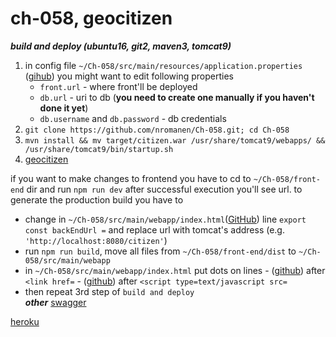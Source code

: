 # ch-058, geocitizen

___build and deploy (ubuntu16, git2, maven3, tomcat9)___

1) in config file `~/Ch-058/src/main/resources/application.properties` ([gihub](https://git.io/vA4Sw))
	you might want to edit following properties
	 * `front.url` - where front'll be deployed 
	 * `db.url` - uri to db (__you need to create one manually if you haven't done it yet__)
	 * `db.username` and `db.password` - db credentials
1) `git clone https://github.com/nromanen/Ch-058.git; cd Ch-058`
1) `mvn install && mv target/citizen.war /usr/share/tomcat9/webapps/ && /usr/share/tomcat9/bin/startup.sh`
1) [geocitizen](http://localhost:8080/citizen/)

if you want to make changes to frontend 
you have to cd to `~/Ch-058/front-end` dir and run `npm run dev` after successful execution you'll see url.
to generate the production build you have to
 - change in `~/Ch-058/src/main/webapp/index.html`([GitHub](git.io/vA49U)) line `export const backEndUrl =` and replace url with tomcat's address (e.g. `'http://localhost:8080/citizen'`)
 - run `npm run build`, move all files from `~/Ch-058/front-end/dist` to `~/Ch-058/src/main/webapp`
 - in `~/Ch-058/src/main/webapp/index.html` put dots on lines
                                   - ([github](https://git.io/vARrw)) after `<link href=` 
                                   - ([github](https://git.io/vARr5)) after `<script type=text/javascript src=`        
- then repeat 3rd step of `build and deploy`      
___other___
[swagger](http://localhost:8080/citizen/swagger-ui.html)

[heroku](https://geocitizen.herokuapp.com)  
  

